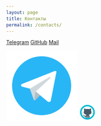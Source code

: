 ```yaml
---
layout: page
title: Контакты
permalink: /contacts/
---
```


[Telegram](https://t.me/etkr4k)
[GitHub](https://github.com/etkr4k)
[Mail](mailto:etkr4k@chillpad.club)

[![](/assets/my-icon/telegram-96.svg)](https://t.me/etkr4k)
[![](/assets/my-icon/github.gif)](https://github/etkr4k)

